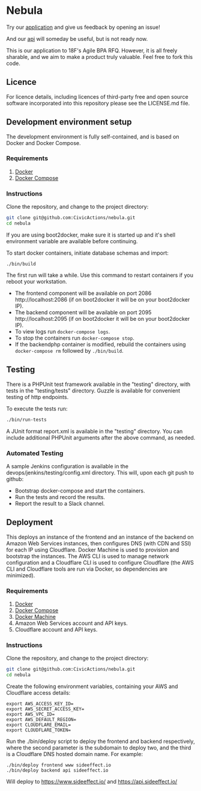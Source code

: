 # Nebula


Try our [application](https://www.sideeffect.io/) and give us feedback by opening an issue!

And our [api](https://api.sideeffect.io/) will someday be useful, but is not
ready now.

This is our application to 18F's Agile BPA RFQ.  However, it is all freely sharable, and we aim to make a product 
truly valuable. Feel free to fork this code.

## Licence

For licence details, including licences of third-party free and open source software incorporated into this repository please see the LICENSE.md file.

## Development environment setup

The development environment is fully self-contained, and is based on Docker and Docker Compose.

### Requirements
1. [Docker](https://www.docker.com/)
1. [Docker Compose](https://docs.docker.com/compose/)

### Instructions

Clone the repository, and change to the project directory:
```bash
git clone git@github.com:CivicActions/nebula.git
cd nebula
```

If you are using boot2docker, make sure it is started up and it's shell environment variable are available before continuing.

To start docker containers, initiate database schemas and import:
```
./bin/build
```
The first run will take a while. Use this command to restart containers if you reboot your workstation.

* The frontend component will be available on port 2086 http://localhost:2086 (if on boot2docker it will be on your boot2docker IP).
* The backend component will be available on port 2095 http://localhost:2095 (if on boot2docker it will be on your boot2docker IP).
* To view logs run `docker-compose logs`.
* To stop the containers run `docker-compose stop`.
* If the backendphp container is modified, rebuild the containers using `docker-compose rm` followed by `./bin/build`.

## Testing

There is a PHPUnit test framework available in the "testing" directory, with tests in the "testing/tests" directory. Guzzle is available for convenient testing of http endpoints.

To execute the tests run:
```bash
./bin/run-tests
```

A JUnit format report.xml is available in the "testing" directory. You can include additional PHPUnit arguments after the above command, as needed.

### Automated Testing

A sample Jenkins configuration is available in the devops/jenkins/testing/config.xml directory. This will, upon each git push to github:
* Bootstrap docker-compose and start the containers.
* Run the tests and record the results.
* Report the result to a Slack channel.

## Deployment

This deploys an instance of the frontend and an instance of the backend on Amazon Web Services instances, then configures DNS (with CDN and SSl) for each IP using Cloudflare. Docker Machine is used to provision and bootstrap the instances. The AWS CLI is used to manage network configuration and a Cloudflare CLI is used to configure Cloudflare (the AWS CLI and Cloudflare tools are run via Docker, so dependencies are minimized).

### Requirements
1. [Docker](https://www.docker.com/)
1. [Docker Compose](https://docs.docker.com/compose/)
1. [Docker Machine](https://docs.docker.com/machine/)
1. Amazon Web Services account and API keys.
1. Cloudflare account and API keys.

### Instructions

Clone the repository, and change to the project directory:
```bash
git clone git@github.com:CivicActions/nebula.git
cd nebula
```

Create the following environment variables, containing your AWS and Cloudflare access details:
```
export AWS_ACCESS_KEY_ID=
export AWS_SECRET_ACCESS_KEY=
export AWS_VPC_ID=
export AWS_DEFAULT_REGION=
export CLOUDFLARE_EMAIL=
export CLOUDFLARE_TOKEN=
```

Run the ./bin/deploy script to deploy the frontend and backend respectively, where the second parameter is the subdomain to deploy two, and the third is a Cloudflare DNS hosted domain name. For example:
```
./bin/deploy frontend www sideeffect.io
./bin/deploy backend api sideeffect.io
```
Will deploy to https://www.sideeffect.io/ and https://api.sideeffect.io/
